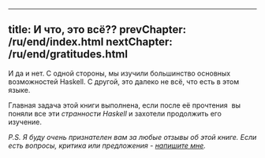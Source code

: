 ----
title: И что, это всё??
prevChapter: /ru/end/index.html
nextChapter: /ru/end/gratitudes.html
----

И да и нет. С одной стороны, мы изучили большинство основных возможностей Haskell. С другой, это далеко не всё, что есть в этом языке.

Главная задача этой книги выполнена, если после её прочтения  вы поняли все эти _странности Haskell_ и захотели продолжить его изучение.

_P.S. Я буду очень признателен вам за любые отзывы об этой книге.
Если есть вопросы, критика или предложения - [напишите мне](mailto:me@dshevchenko.biz)._
